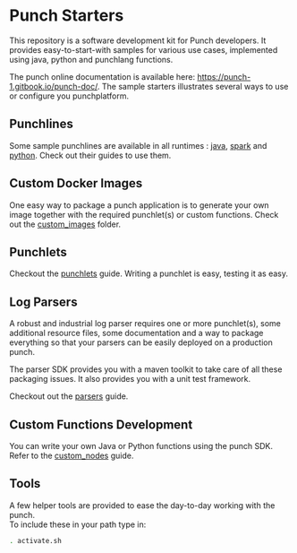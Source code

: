 # Punch Starters

This repository is a software development kit for Punch developers. It provides easy-to-start-with samples for various
use cases, implemented using java, python and punchlang functions.

The punch online documentation is available here: https://punch-1.gitbook.io/punch-doc/. The sample starters illustrates
several ways to use or configure you punchplatform.

## Punchlines

Some sample punchlines are available in all runtimes : [java](punchlines/java), [spark](punchlines/spark)
and [python](punchlines/python). Check out their guides to use them.


## Custom Docker Images

One easy way to package a punch application is to generate your own image together with the required punchlet(s) or
custom functions. Check out the [custom_images](custom_images) folder.

## Punchlets

Checkout the [punchlets](punchlines/java/punchlets) guide. Writing a punchlet is easy, testing it as easy.

## Log Parsers

A robust and industrial log parser requires one or more punchlet(s), some additional resource files, some documentation
and a way to package everything so that your parsers can be easily deployed on a production punch.

The parser SDK provides you with a maven toolkit to take care of all these packaging issues. It also provides you with a
unit test framework.

Checkout out the [parsers](parsers) guide.

## Custom Functions Development

You can write your own Java or Python functions using the punch SDK. Refer to the [custom_nodes](custom_nodes) guide.

## Tools

A few helper tools are provided to ease the day-to-day working with the punch.  
To include these in your path type in:

```sh
. activate.sh
```

